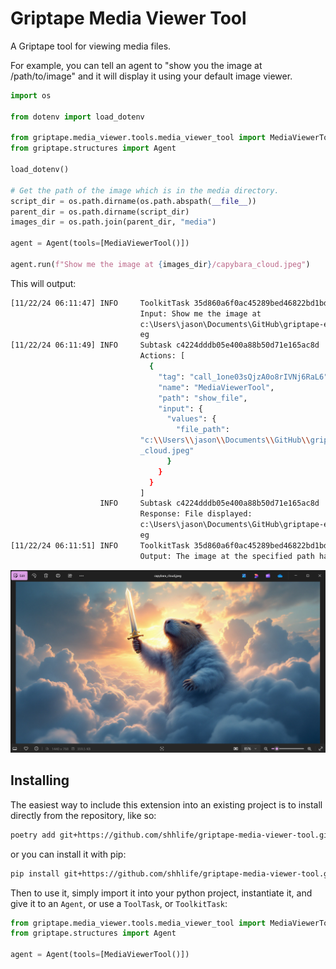 # Griptape Media Viewer Tool

A Griptape tool for viewing media files. 

For example, you can tell an agent to "show you the image at /path/to/image" and it will display it using your default image viewer.

```python
import os

from dotenv import load_dotenv

from griptape.media_viewer.tools.media_viewer_tool import MediaViewerTool
from griptape.structures import Agent

load_dotenv()

# Get the path of the image which is in the media directory.
script_dir = os.path.dirname(os.path.abspath(__file__))
parent_dir = os.path.dirname(script_dir)
images_dir = os.path.join(parent_dir, "media")

agent = Agent(tools=[MediaViewerTool()])

agent.run(f"Show me the image at {images_dir}/capybara_cloud.jpeg")

```

This will output:

```bash
[11/22/24 06:11:47] INFO     ToolkitTask 35d860a6f0ac45289bed46822bd1bd2f
                             Input: Show me the image at
                             c:\Users\jason\Documents\GitHub\griptape-extensions\griptape-media-viewer-tool\examples\media/capybara_cloud.jp
                             eg
[11/22/24 06:11:49] INFO     Subtask c4224dddb05e400a88b50d71e165ac8d
                             Actions: [
                               {
                                 "tag": "call_1one03sQjzA0o8rIVNj6RaL6",
                                 "name": "MediaViewerTool",
                                 "path": "show_file",
                                 "input": {
                                   "values": {
                                     "file_path":
                             "c:\\Users\\jason\\Documents\\GitHub\\griptape-extensions\\griptape-media-viewer-tool\\examples\\media/capybara
                             _cloud.jpeg"
                                   }
                                 }
                               }
                             ]
                    INFO     Subtask c4224dddb05e400a88b50d71e165ac8d
                             Response: File displayed:
                             c:\Users\jason\Documents\GitHub\griptape-extensions\griptape-media-viewer-tool\examples\media/capybara_cloud.jp
                             eg
[11/22/24 06:11:51] INFO     ToolkitTask 35d860a6f0ac45289bed46822bd1bd2f
                             Output: The image at the specified path has been displayed.
```

![Capybara Cloud](example_image.png)


## Installing

The easiest way to include this extension into an existing project is to install directly from the repository, like so:

```bash
poetry add git+https://github.com/shhlife/griptape-media-viewer-tool.git
```

or you can install it with pip:

```bash
pip install git+https://github.com/shhlife/griptape-media-viewer-tool.git
```

Then to use it, simply import it into your python project, instantiate it, and give it to an `Agent`, or use a `ToolTask`, or `ToolkitTask`:


```python
from griptape.media_viewer.tools.media_viewer_tool import MediaViewerTool
from griptape.structures import Agent

agent = Agent(tools=[MediaViewerTool()])
```
